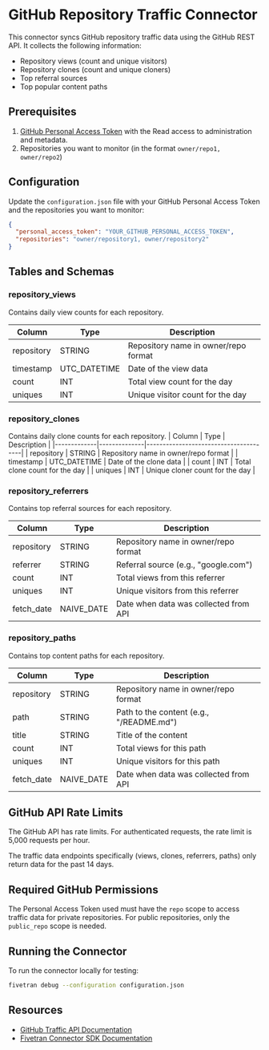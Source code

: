 # GitHub Repository Traffic Connector

This connector syncs GitHub repository traffic data using the GitHub REST API. It collects the following information:
- Repository views (count and unique visitors)
- Repository clones (count and unique cloners)
- Top referral sources
- Top popular content paths

## Prerequisites
1. [GitHub Personal Access Token](https://docs.github.com/en/authentication/keeping-your-account-and-data-secure/managing-your-personal-access-tokens) with the Read access to administration and metadata.
2. Repositories you want to monitor (in the format `owner/repo1, owner/repo2`)

## Configuration
Update the `configuration.json` file with your GitHub Personal Access Token and the repositories you want to monitor:

```json
{
  "personal_access_token": "YOUR_GITHUB_PERSONAL_ACCESS_TOKEN",
  "repositories": "owner/repository1, owner/repository2"
}
```

## Tables and Schemas
### repository_views
Contains daily view counts for each repository.

| Column      | Type         | Description                           |
|-------------|--------------|---------------------------------------|
| repository  | STRING       | Repository name in owner/repo format  |
| timestamp   | UTC_DATETIME | Date of the view data                 |
| count       | INT          | Total view count for the day          |
| uniques     | INT          | Unique visitor count for the day      |

### repository_clones

Contains daily clone counts for each repository.
| Column      | Type         | Description                           |
|-------------|--------------|---------------------------------------|
| repository  | STRING       | Repository name in owner/repo format  |
| timestamp   | UTC_DATETIME | Date of the clone data                |
| count       | INT          | Total clone count for the day         |
| uniques     | INT          | Unique cloner count for the day       |

### repository_referrers
Contains top referral sources for each repository.

| Column     | Type         | Description                            |
|------------|--------------|----------------------------------------|
| repository | STRING       | Repository name in owner/repo format   |
| referrer   | STRING       | Referral source (e.g., "google.com")   |
| count      | INT          | Total views from this referrer         |
| uniques    | INT          | Unique visitors from this referrer     |
| fetch_date | NAIVE_DATE   | Date when data was collected from API  |

### repository_paths

Contains top content paths for each repository.

| Column       | Type         | Description                              |
|--------------|--------------|------------------------------------------|
| repository   | STRING       | Repository name in owner/repo format     |
| path         | STRING       | Path to the content (e.g., "/README.md") |
| title        | STRING       | Title of the content                     |
| count        | INT          | Total views for this path                |
| uniques      | INT          | Unique visitors for this path            |
| fetch_date   | NAIVE_DATE   | Date when data was collected from API    |

## GitHub API Rate Limits

The GitHub API has rate limits. For authenticated requests, the rate limit is 5,000 requests per hour.

The traffic data endpoints specifically (views, clones, referrers, paths) only return data for the past 14 days.

## Required GitHub Permissions

The Personal Access Token used must have the `repo` scope to access traffic data for private repositories. For public repositories, only the `public_repo` scope is needed.

## Running the Connector

To run the connector locally for testing:

```bash
fivetran debug --configuration configuration.json
```

## Resources

- [GitHub Traffic API Documentation](https://docs.github.com/en/rest/metrics/traffic)
- [Fivetran Connector SDK Documentation](https://fivetran.com/docs/connectors/connector-sdk)